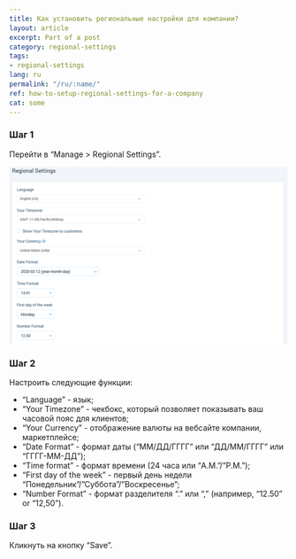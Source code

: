 ```yaml
---
title: Как установить региональные настройки для компании?
layout: article
excerpt: Part of a post
category: regional-settings
tags:
- regional-settings
lang: ru
permalink: "/ru/:name/"
ref: how-to-setup-regional-settings-for-a-company
cat: some
---
```


### **Шаг 1**

Перейти в “Manage > Regional Settings”.

![How_to_setup_a_regional_settings_for_a_company1](/assets/images/how_to_setup_a_regional_settings_for_a_company1.png)

### **Шаг 2**

Настроить следующие функции:
- “Language” - язык;
- “Your Timezone” - чекбокс, который позволяет показывать ваш часовой пояс для клиентов;
- “Your Currency” - отображение валюты на вебсайте компании, маркетплейсе;
- “Date Format” - формат даты (“ММ/ДД/ГГГГ” или “ДД/ММ/ГГГГ” или “ГГГГ-ММ-ДД”);
- “Time format” - формат времени (24 часа или  “A.M.”/”P.M.”);
- “First day of the week” - первый день недели “Понедельник”/”Суббота”/”Воскресенье”;
- “Number Format” - формат разделителя “.” или “,” (например, “12.50” or “12,50”).

### **Шаг 3**

Кликнуть на кнопку “Save”.
